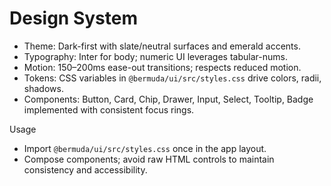 # Design System

- Theme: Dark-first with slate/neutral surfaces and emerald accents.
- Typography: Inter for body; numeric UI leverages tabular-nums.
- Motion: 150–200ms ease-out transitions; respects reduced motion.
- Tokens: CSS variables in `@bermuda/ui/src/styles.css` drive colors, radii, shadows.
- Components: Button, Card, Chip, Drawer, Input, Select, Tooltip, Badge implemented with consistent focus rings.

Usage
- Import `@bermuda/ui/src/styles.css` once in the app layout.
- Compose components; avoid raw HTML controls to maintain consistency and accessibility.
